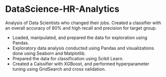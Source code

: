 # DataScience-HR-Analytics
Analysis of Data Scientists who changed their jobs. 
Created a classifier with an overall accuracy of 80% and high recall and precision for target group.

- Loaded, manipulated, and prepared the data for exploration using Pandas.
- Exploratory data analysis conducted using Pandas and visualizations done using Seaborn and Matplotlib.
- Prepared the data for classification using Scikit Learn.
- Created a Calssifier with XGBoost, and performed hyperparameter tuning using GridSearch and cross validation.
